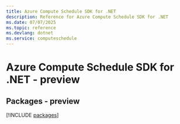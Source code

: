 ```yaml
---
title: Azure Compute Schedule SDK for .NET
description: Reference for Azure Compute Schedule SDK for .NET
ms.date: 07/07/2025
ms.topic: reference
ms.devlang: dotnet
ms.service: computeschedule
---
```

# Azure Compute Schedule SDK for .NET - preview
## Packages - preview
[!INCLUDE [packages](compute-schedule-index.md)]